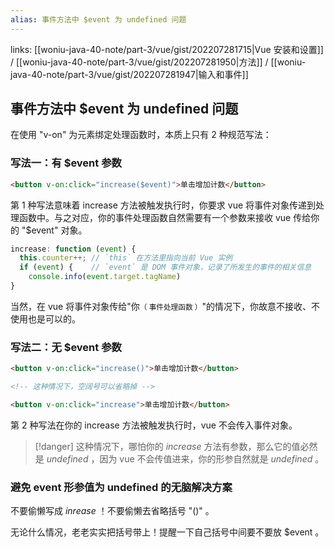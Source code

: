 ```yaml
---
alias: 事件方法中 $event 为 undefined 问题
---
```


links:  [[woniu-java-40-note/part-3/vue/gist/202207281715|Vue 安装和设置]] / [[woniu-java-40-note/part-3/vue/gist/202207281950|方法]] / [[woniu-java-40-note/part-3/vue/gist/202207281947|输入和事件]]

## 事件方法中 $event 为 undefined 问题

在使用 "v-on" 为元素绑定处理函数时，本质上只有 2 种规范写法：

### 写法一：有 $event 参数

``` html
<button v-on:click="increase($event)">单击增加计数</button>
```

第 1 种写法意味着 increase 方法被触发执行时，你要求 vue 将事件对象传递到处理函数中。与之对应，你的事件处理函数自然需要有一个参数来接收 vue 传给你的 "\$event" 对象。

```js
increase: function (event) {
  this.counter++; // `this` 在方法里指向当前 Vue 实例
  if (event) {    // `event` 是 DOM 事件对象，记录了所发生的事件的相关信息
    console.info(event.target.tagName)
}
```

当然，在 vue 将事件对象传给"你<small>（ 事件处理函数 ）</small>"的情况下，你故意不接收、不使用也是可以的。

### 写法二：无 $event 参数

```html
<button v-on:click="increase()">单击增加计数</button>

<!-- 这种情况下，空阔号可以省略掉 -->

<button v-on:click="increase">单击增加计数</button>
```

第 2 种写法在你的 increase 方法被触发执行时，vue 不会传入事件对象。

> [!danger] 这种情况下，哪怕你的 *increase* 方法有参数，那么它的值必然是 *undefined* ，因为 vue 不会传值进来，你的形参自然就是 *undefined* 。

### 避免 event 形参值为 undefined 的无脑解决方案

不要偷懒写成 *inrease* ！不要偷懒去省略括号 "()" 。

无论什么情况，老老实实把括号带上！提醒一下自己括号中间要不要放 \$event 。



